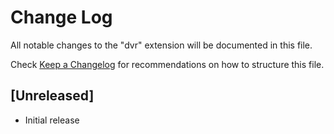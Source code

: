 # Change Log

All notable changes to the "dvr" extension will be documented in this file.

Check [Keep a Changelog](http://keepachangelog.com/) for recommendations on how to structure this file.

## [Unreleased]

- Initial release